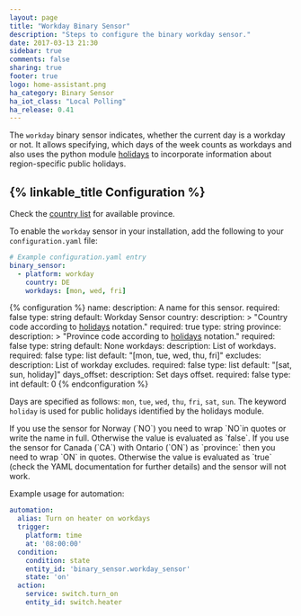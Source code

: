 ```yaml
---
layout: page
title: "Workday Binary Sensor"
description: "Steps to configure the binary workday sensor."
date: 2017-03-13 21:30
sidebar: true
comments: false
sharing: true
footer: true
logo: home-assistant.png
ha_category: Binary Sensor
ha_iot_class: "Local Polling"
ha_release: 0.41
---
```


The `workday` binary sensor indicates, whether the current day is a workday or
not. It allows specifying, which days of the week counts as workdays and also
uses the python module [holidays](https://pypi.python.org/pypi/holidays)
to incorporate information about region-specific public holidays.

## {% linkable_title Configuration %}

Check the
[country list](https://github.com/dr-prodigy/python-holidays#available-countries)
for available province.

To enable the `workday` sensor in your installation,
add the following to your `configuration.yaml` file:

```yaml
# Example configuration.yaml entry
binary_sensor:
  - platform: workday
    country: DE
    workdays: [mon, wed, fri]
```

{% configuration %}
name:
  description: A name for this sensor.
  required: false
  type: string
  default: Workday Sensor
country:
  description: >
    "Country code according to
    [holidays](https://pypi.python.org/pypi/holidays/0.9.4) notation."
  required: true
  type: string
province:
  description: >
    "Province code according to
    [holidays](https://pypi.python.org/pypi/holidays/0.9.4) notation."
  required: false
  type: string
  default: None
workdays:
  description: List of workdays.
  required: false
  type: list
  default: "[mon, tue, wed, thu, fri]"
excludes:
  description: List of workday excludes.
  required: false
  type: list
  default: "[sat, sun, holiday]"
days_offset:
  description: Set days offset.
  required: false
  type: int
  default: 0
{% endconfiguration %}

Days are specified as follows: `mon`, `tue`, `wed`, `thu`, `fri`, `sat`, `sun`.
The keyword `holiday` is used for public
holidays identified by the holidays module.

<p class='note warning'>
If you use the sensor for Norway (`NO`) you need to wrap `NO`in quotes or write the name in full.
Otherwise the value is evaluated as `false`.
If you use the sensor for Canada (`CA`) with Ontario (`ON`) as `province:` then you need to wrap `ON` in quotes.
Otherwise the value is evaluated as `true` (check the YAML documentation for further details) and the sensor will not work.
</p>

Example usage for automation:

```yaml
automation:
  alias: Turn on heater on workdays
  trigger:
    platform: time
    at: '08:00:00'
  condition:
    condition: state
    entity_id: 'binary_sensor.workday_sensor'
    state: 'on'
  action:
    service: switch.turn_on
    entity_id: switch.heater
```
